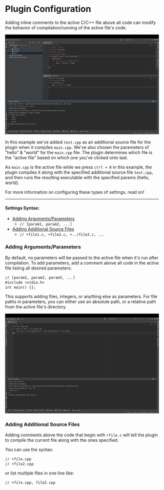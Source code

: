 # Plugin Configuration

Adding inline comments to the active C/C++ file above all code can modify the behavior of compilation/running of the active file's code.

![config preview](config-preview.png)

In this example we've added `test.cpp` as an additional source file for the plugin when it compiles `main.cpp`. We've also chosen the parameters of "hello" & "world" for the `main.cpp` file. The plugin determines which file is the "active file" based on which one you've clicked onto last.

As `main.cpp` is the active file while we press `ctrl + R` in this example, the plugin compiles it along with the specified additional source file `test.cpp`, and then runs the resulting executable with the specified params (hello, world).

For more information on configuring these types of settings, read on!

----

#### Settings Syntax:
- [Adding Arguments/Parameters](#adding-argumentsparameters)
    - `// [param1, param2, ...]` 
- [Adding Additional Source Files](#adding-additional-source-files)
    - `// +file1.c, +file2.c, +../file3.c, ...`

### Adding Arguments/Parameters

By default, no parameters will be passed to the active file when it's run after compilation. To add parameters, add a comment above all code in the active file listing all desired parameters:

    // [param1, param2, param3, ...]
    #include <stdio.h>
    int main() {};

This supports adding files, integers, or anything else as parameters. For file paths in parameters, you can either use an absolute path, or a relative path from the active file's directory.

![preview](param-preview.png)


### Adding Additional Source Files

Adding comments above the code that begin with `+file.c` will tell the plugin to compile the current file along with the ones specified.

You can use the syntax:

    // +file.cpp
    // +file2.cpp

or list multiple files in one line like:

    // +file.cpp, file2.cpp
